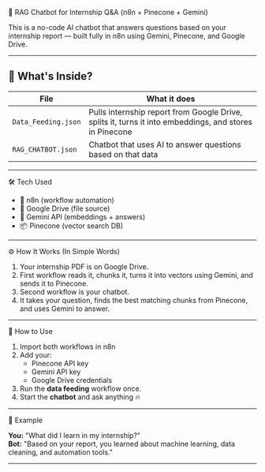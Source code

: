 🤖 RAG Chatbot for Internship Q&A (n8n + Pinecone + Gemini)

This is a no-code AI chatbot that answers questions based on your internship report — built fully in n8n using Gemini, Pinecone, and Google Drive.

---

## 💼 What's Inside?

| File | What it does |
|------|---------------|
| `Data_Feeding.json` | Pulls internship report from Google Drive, splits it, turns it into embeddings, and stores in Pinecone |
| `RAG_CHATBOT.json`  | Chatbot that uses AI to answer questions based on that data |

---

🛠️ Tech Used

- 🔄 n8n (workflow automation)
- 📁 Google Drive (file source)
- 🧠 Gemini API (embeddings + answers)
- 📦 Pinecone (vector search DB)

---

⚙️ How It Works (In Simple Words)

1. Your internship PDF is on Google Drive.
2. First workflow reads it, chunks it, turns it into vectors using Gemini, and sends it to Pinecone.
3. Second workflow is your chatbot.
4. It takes your question, finds the best matching chunks from Pinecone, and uses Gemini to answer.

---

🚀 How to Use

1. Import both workflows in n8n
2. Add your:
   - Pinecone API key
   - Gemini API key
   - Google Drive credentials
3. Run the **data feeding** workflow once.
4. Start the **chatbot** and ask anything 🔥

---

💬 Example

**You:** "What did I learn in my internship?"  
**Bot:** "Based on your report, you learned about machine learning, data cleaning, and automation tools."

---


